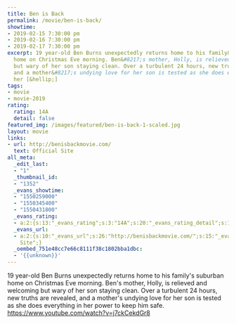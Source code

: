 ```yaml
---
title: Ben is Back
permalink: /movie/ben-is-back/
showtime:
- 2019-02-15 7:30:00 pm
- 2019-02-16 7:30:00 pm
- 2019-02-17 7:30:00 pm
excerpt: 19 year-old Ben Burns unexpectedly returns home to his family&#8217;s suburban
  home on Christmas Eve morning. Ben&#8217;s mother, Holly, is relieved and welcoming
  but wary of her son staying clean. Over a turbulent 24 hours, new truths are revealed,
  and a mother&#8217;s undying love for her son is tested as she does everything in
  her [&hellip;]
tags:
- movie
- movie-2019
rating:
  rating: 14A
  detail: false
featured_img: /images/featured/ben-is-back-1-scaled.jpg
layout: movie
links:
- url: http://benisbackmovie.com/
  text: Official Site
all_meta:
  _edit_last:
  - "1"
  _thumbnail_id:
  - "1352"
  _evans_showtime:
  - "1550259000"
  - "1550345400"
  - "1550431800"
  _evans_rating:
  - a:2:{s:13:"_evans_rating";s:3:"14A";s:20:"_evans_rating_detail";s:15:"Coarse Language";}
  _evans_url:
  - a:2:{s:10:"_evans_url";s:26:"http://benisbackmovie.com/";s:15:"_evans_url_name";s:13:"Official
    Site";}
  _oembed_751e48cc7e66c8111f38c1802bba1dbc:
  - '{{unknown}}'
---
```


19 year-old Ben Burns unexpectedly returns home to his family's suburban home on Christmas Eve morning. Ben's mother, Holly, is relieved and welcoming but wary of her son staying clean. Over a turbulent 24 hours, new truths are revealed, and a mother's undying love for her son is tested as she does everything in her power to keep him safe. https://www.youtube.com/watch?v=j7ckCekdGr8